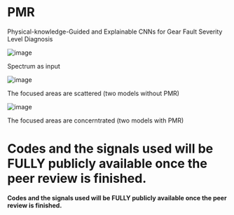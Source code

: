 # PMR
Physical-knowledge-Guided and Explainable CNNs for Gear Fault Severity Level Diagnosis

![image](https://github.com/LeeJMJM/PMR/assets/93640564/d8186cbe-13c4-4736-baaa-144d21c18cc7)

Spectrum as input

![image](https://github.com/LeeJMJM/PMR/assets/93640564/2e7ef798-eba3-4d7a-8cc4-f0b859106c69)

The focused areas are scattered (two models without PMR)

![image](https://github.com/LeeJMJM/PMR/assets/93640564/e58c3cd3-139e-4807-8a43-7a4279b4c70e)

The focused areas are concerntrated (two models with PMR)


# Codes and the signals used will be FULLY publicly available once the peer review is finished.
**Codes and the signals used will be FULLY publicly available once the peer review is finished.**

